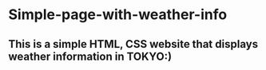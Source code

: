 # Simple-page-with-weather-info
## This is a simple HTML, CSS website that displays weather information in TOKYO:)
